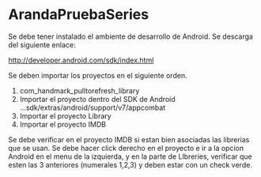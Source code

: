 ArandaPruebaSeries
==================

Se debe tener instalado el ambiente de desarrollo de Android. Se descarga del siguiente enlace:

http://developer.android.com/sdk/index.html

Se deben importar los proyectos en el siguiente orden.

1. com_handmark_pulltorefresh_library
2. Importar el proyecto dentro del SDK de Android ...sdk/extras/android/support/v7/appcombat
3. Importar el proyecto Library
4. Importar el proyecto IMDB

Se debe verificar en el proyecto IMDB si estan bien asociadas las librerias que se usan. Se debe hacer click derecho en el proyecto e ir a la opcion Android en el menu de la izquierda, y en la parte de LIbreries, verificar que esten las 3 anteriores (numerales 1,2,3) y deben estar con un check verde.

